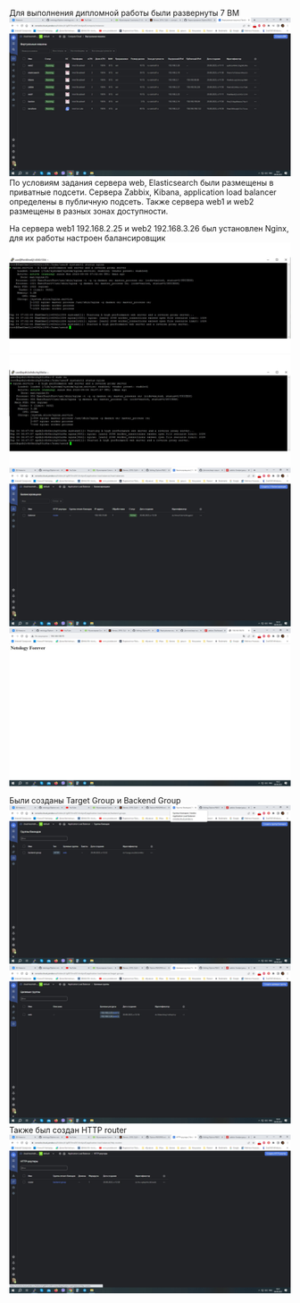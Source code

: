 Для выполнения дипломной работы были развернуты 7 ВМ
![](https://github.com/olimp85/Diplom/blob/main/%D0%B2%D0%B8%D1%80%D1%82%20%D0%BC%D0%B0%D1%88%D0%B8%D0%BD.jpg)
По условиям задания сервера web, Elasticsearch были размещены в приватные подсети. Сервера Zabbix, Kibana, application load balancer определены в публичную подсеть. Также сервера web1 и web2 размещены в разных зонах доступности.

На сервера web1 192.168.2.25 и web2 192.168.3.26 был установлен Nginx, для их работы настроен балансировщик
![](https://github.com/olimp85/Diplom/blob/main/web1.jpg)
![](https://github.com/olimp85/Diplom/blob/main/web%202.jpg)
![](https://github.com/olimp85/Diplom/blob/main/balanser.jpg)
![](https://github.com/olimp85/Diplom/blob/main/netology%20forever.jpg)

Были созданы Target Group и Backend Group
![](https://github.com/olimp85/Diplom/blob/main/backend.jpg)
![](https://github.com/olimp85/Diplom/blob/main/target.jpg)
Также был создан HTTP router
![](https://github.com/olimp85/Diplom/blob/main/router.jpg)
